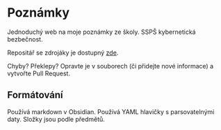 # Poznámky

Jednoduchý web na moje poznámky ze školy. SSPŠ kybernetická bezbečnost.

Repositář se zdrojáky je dostupný [zde](https://github.com/danbulant/notes).

Chyby? Překlepy? Opravte je v souborech (či přidejte nové informace) a vytvořte Pull Request.

## Formátování

Používá markdown v Obsidian. Používá YAML hlavičky s parsovatelnými daty. Složky jsou podle předmětů.